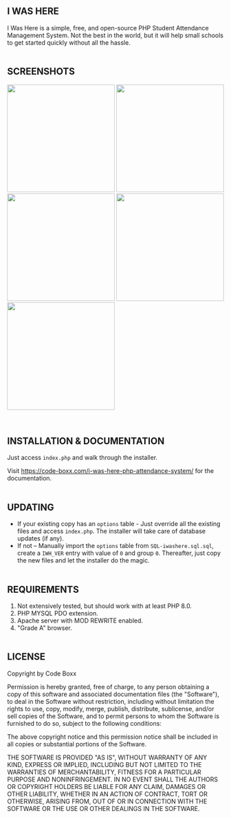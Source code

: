 ## I WAS HERE
I Was Here is a simple, free, and open-source PHP Student Attendance Management System. Not the best in the world, but it will help small schools to get started quickly without all the hassle.
<br><br>


## SCREENSHOTS
<p float="left">
  <img width="250" style="inline-block" src="https://github.com/code-boxx/I-Was-Here/blob/main/assets/iwh-ss-1.png">
  <img width="250" style="inline-block" src="https://github.com/code-boxx/I-Was-Here/blob/main/assets/iwh-ss-2.png">
  <img width="250" style="inline-block" src="https://github.com/code-boxx/I-Was-Here/blob/main/assets/iwh-ss-3.png">
  <img width="250" style="inline-block" src="https://github.com/code-boxx/I-Was-Here/blob/main/assets/iwh-ss-4.png">
  <img width="250" style="inline-block" src="https://github.com/code-boxx/I-Was-Here/blob/main/assets/iwh-ss-5.png">
</p><br>


## INSTALLATION & DOCUMENTATION
Just access `index.php` and walk through the installer.

Visit https://code-boxx.com/i-was-here-php-attendance-system/ for the documentation.
<br><br>


## UPDATING
* If your existing copy has an `options` table - Just override all the existing files and access `index.php`. The installer will take care of database updates (if any).
* If not – Manually import the `options` table from `SQL-iwashere.sql.sql`, create a `IWH_VER` entry with value of `0` and group `0`. Thereafter, just copy the new files and let the installer do the magic.
<br><br>


## REQUIREMENTS
1) Not extensively tested, but should work with at least PHP 8.0.
2) PHP MYSQL PDO extension.
3) Apache server with MOD REWRITE enabled.
4) "Grade A" browser.
<br><br>


## LICENSE
Copyright by Code Boxx

Permission is hereby granted, free of charge, to any person obtaining a copy
of this software and associated documentation files (the "Software"), to deal
in the Software without restriction, including without limitation the rights
to use, copy, modify, merge, publish, distribute, sublicense, and/or sell
copies of the Software, and to permit persons to whom the Software is
furnished to do so, subject to the following conditions:

The above copyright notice and this permission notice shall be included in all
copies or substantial portions of the Software.

THE SOFTWARE IS PROVIDED "AS IS", WITHOUT WARRANTY OF ANY KIND, EXPRESS OR
IMPLIED, INCLUDING BUT NOT LIMITED TO THE WARRANTIES OF MERCHANTABILITY,
FITNESS FOR A PARTICULAR PURPOSE AND NONINFRINGEMENT. IN NO EVENT SHALL THE
AUTHORS OR COPYRIGHT HOLDERS BE LIABLE FOR ANY CLAIM, DAMAGES OR OTHER
LIABILITY, WHETHER IN AN ACTION OF CONTRACT, TORT OR OTHERWISE, ARISING FROM,
OUT OF OR IN CONNECTION WITH THE SOFTWARE OR THE USE OR OTHER DEALINGS IN THE
SOFTWARE.
